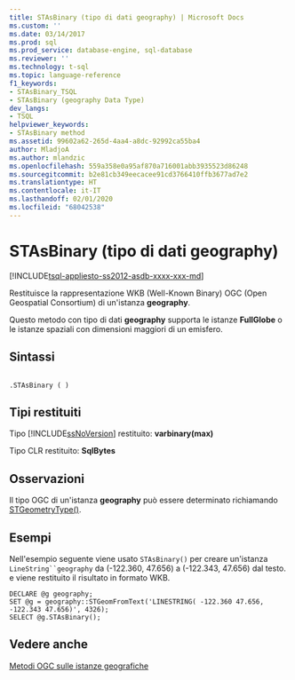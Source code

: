 ```yaml
---
title: STAsBinary (tipo di dati geography) | Microsoft Docs
ms.custom: ''
ms.date: 03/14/2017
ms.prod: sql
ms.prod_service: database-engine, sql-database
ms.reviewer: ''
ms.technology: t-sql
ms.topic: language-reference
f1_keywords:
- STAsBinary_TSQL
- STAsBinary (geography Data Type)
dev_langs:
- TSQL
helpviewer_keywords:
- STAsBinary method
ms.assetid: 99602a62-265d-4aa4-a8dc-92992ca55ba4
author: MladjoA
ms.author: mlandzic
ms.openlocfilehash: 559a358e0a95af870a716001abb3935523d86248
ms.sourcegitcommit: b2e81cb349eecacee91cd3766410ffb3677ad7e2
ms.translationtype: HT
ms.contentlocale: it-IT
ms.lasthandoff: 02/01/2020
ms.locfileid: "68042538"
---
```

# <a name="stasbinary-geography-data-type"></a>STAsBinary (tipo di dati geography)
[!INCLUDE[tsql-appliesto-ss2012-asdb-xxxx-xxx-md](../../includes/tsql-appliesto-ss2012-asdb-xxxx-xxx-md.md)]

  Restituisce la rappresentazione WKB (Well-Known Binary) OGC (Open Geospatial Consortium) di un'istanza **geography**.  
  
 Questo metodo con tipo di dati **geography** supporta le istanze **FullGlobe** o le istanze spaziali con dimensioni maggiori di un emisfero.  
  
## <a name="syntax"></a>Sintassi  
  
```  
  
.STAsBinary ( )  
```  
  
## <a name="return-types"></a>Tipi restituiti  
 Tipo [!INCLUDE[ssNoVersion](../../includes/ssnoversion-md.md)] restituito: **varbinary(max)**  
  
 Tipo CLR restituito: **SqlBytes**  
  
## <a name="remarks"></a>Osservazioni  
 Il tipo OGC di un'istanza **geography** può essere determinato richiamando [STGeometryType()](../../t-sql/spatial-geography/stgeometrytype-geography-data-type.md).  
  
## <a name="examples"></a>Esempi  
 Nell'esempio seguente viene usato `STAsBinary()` per creare un'istanza `LineString``geography` da (-122.360, 47.656) a (-122.343, 47.656) dal testo. e viene restituito il risultato in formato WKB.  
  
```  
DECLARE @g geography;  
SET @g = geography::STGeomFromText('LINESTRING( -122.360 47.656, -122.343 47.656)', 4326);  
SELECT @g.STAsBinary();  
```  
  
## <a name="see-also"></a>Vedere anche  
 [Metodi OGC sulle istanze geografiche](../../t-sql/spatial-geography/ogc-methods-on-geography-instances.md)  
  
  
